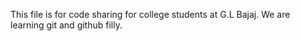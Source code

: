 This file is for code sharing for college students at G.L Bajaj.
We are learning git and github filly.
